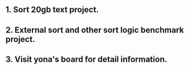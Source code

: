 ## 1. Sort 20gb text project.

## 2. External sort and other sort logic benchmark project.

## 3. Visit yona's board for detail information.
